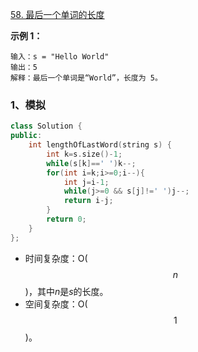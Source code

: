 [58. 最后一个单词的长度](https://leetcode.cn/problems/length-of-last-word/)

**示例 1：**

```
输入：s = "Hello World"
输出：5
解释：最后一个单词是“World”，长度为 5。
```



### 1、模拟

```cpp
class Solution {
public:
    int lengthOfLastWord(string s) {
        int k=s.size()-1;
        while(s[k]==' ')k--;
        for(int i=k;i>=0;i--){
            int j=i-1;
            while(j>=0 && s[j]!=' ')j--;
            return i-j;
        }
        return 0;
    }
};
```

- 时间复杂度：O($$n$$)，其中*n*是*s*的长度。
- 空间复杂度：O($$1$$)。